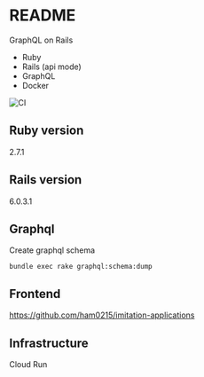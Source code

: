 # README

GraphQL on Rails

* Ruby
* Rails (api mode)
* GraphQL
* Docker

![CI](https://github.com/ham0215/imitation-applications-backend/workflows/CI/badge.svg?branch=master)

## Ruby version
2.7.1

## Rails version
6.0.3.1

## Graphql

Create graphql schema

```
bundle exec rake graphql:schema:dump
```

## Frontend

https://github.com/ham0215/imitation-applications

## Infrastructure

Cloud Run

